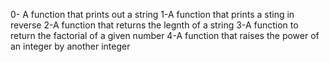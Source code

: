 0- A function that prints out a string
1-A function that prints a sting in reverse
2-A function that returns the legnth of a string
3-A function to return the factorial of a given number
4-A function that raises the power of an integer by another integer
